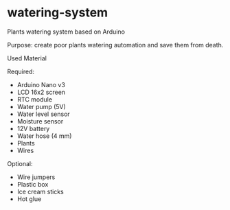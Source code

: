 # watering-system
Plants watering system based on Arduino

Purpose: create poor plants watering automation and save them from death.

Used Material

Required:
- Arduino Nano v3
- LCD 16x2 screen
- RTC module
- Water pump (5V)
- Water level sensor
- Moisture sensor
- 12V battery
- Water hose (4 mm)
- Plants
- Wires

Optional:
- Wire jumpers
- Plastic box
- Ice cream sticks
- Hot glue
